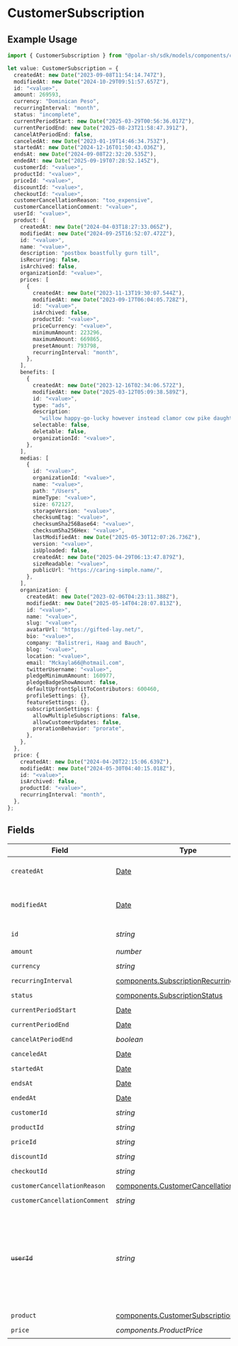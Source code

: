 # CustomerSubscription

## Example Usage

```typescript
import { CustomerSubscription } from "@polar-sh/sdk/models/components/customersubscription.js";

let value: CustomerSubscription = {
  createdAt: new Date("2023-09-08T11:54:14.747Z"),
  modifiedAt: new Date("2024-10-29T09:51:57.657Z"),
  id: "<value>",
  amount: 269593,
  currency: "Dominican Peso",
  recurringInterval: "month",
  status: "incomplete",
  currentPeriodStart: new Date("2025-03-29T00:56:36.017Z"),
  currentPeriodEnd: new Date("2025-08-23T21:58:47.391Z"),
  cancelAtPeriodEnd: false,
  canceledAt: new Date("2023-01-19T14:46:34.753Z"),
  startedAt: new Date("2024-12-16T01:50:43.036Z"),
  endsAt: new Date("2024-09-08T22:32:20.535Z"),
  endedAt: new Date("2025-09-19T07:28:52.145Z"),
  customerId: "<value>",
  productId: "<value>",
  priceId: "<value>",
  discountId: "<value>",
  checkoutId: "<value>",
  customerCancellationReason: "too_expensive",
  customerCancellationComment: "<value>",
  userId: "<value>",
  product: {
    createdAt: new Date("2024-04-03T18:27:33.065Z"),
    modifiedAt: new Date("2024-09-25T16:52:07.472Z"),
    id: "<value>",
    name: "<value>",
    description: "postbox boastfully gurn till",
    isRecurring: false,
    isArchived: false,
    organizationId: "<value>",
    prices: [
      {
        createdAt: new Date("2023-11-13T19:30:07.544Z"),
        modifiedAt: new Date("2023-09-17T06:04:05.728Z"),
        id: "<value>",
        isArchived: false,
        productId: "<value>",
        priceCurrency: "<value>",
        minimumAmount: 223296,
        maximumAmount: 669865,
        presetAmount: 793798,
        recurringInterval: "month",
      },
    ],
    benefits: [
      {
        createdAt: new Date("2023-12-16T02:34:06.572Z"),
        modifiedAt: new Date("2025-03-12T05:09:38.589Z"),
        id: "<value>",
        type: "ads",
        description:
          "willow happy-go-lucky however instead clamor cow pike daughter ouch",
        selectable: false,
        deletable: false,
        organizationId: "<value>",
      },
    ],
    medias: [
      {
        id: "<value>",
        organizationId: "<value>",
        name: "<value>",
        path: "/Users",
        mimeType: "<value>",
        size: 672127,
        storageVersion: "<value>",
        checksumEtag: "<value>",
        checksumSha256Base64: "<value>",
        checksumSha256Hex: "<value>",
        lastModifiedAt: new Date("2025-05-30T12:07:26.736Z"),
        version: "<value>",
        isUploaded: false,
        createdAt: new Date("2025-04-29T06:13:47.879Z"),
        sizeReadable: "<value>",
        publicUrl: "https://caring-simple.name/",
      },
    ],
    organization: {
      createdAt: new Date("2023-02-06T04:23:11.388Z"),
      modifiedAt: new Date("2025-05-14T04:28:07.813Z"),
      id: "<value>",
      name: "<value>",
      slug: "<value>",
      avatarUrl: "https://gifted-lay.net/",
      bio: "<value>",
      company: "Balistreri, Haag and Bauch",
      blog: "<value>",
      location: "<value>",
      email: "Mckayla66@hotmail.com",
      twitterUsername: "<value>",
      pledgeMinimumAmount: 160977,
      pledgeBadgeShowAmount: false,
      defaultUpfrontSplitToContributors: 600460,
      profileSettings: {},
      featureSettings: {},
      subscriptionSettings: {
        allowMultipleSubscriptions: false,
        allowCustomerUpdates: false,
        prorationBehavior: "prorate",
      },
    },
  },
  price: {
    createdAt: new Date("2024-04-20T22:15:06.639Z"),
    modifiedAt: new Date("2024-05-30T04:40:15.018Z"),
    id: "<value>",
    isArchived: false,
    productId: "<value>",
    recurringInterval: "month",
  },
};
```

## Fields

| Field                                                                                                                   | Type                                                                                                                    | Required                                                                                                                | Description                                                                                                             |
| ----------------------------------------------------------------------------------------------------------------------- | ----------------------------------------------------------------------------------------------------------------------- | ----------------------------------------------------------------------------------------------------------------------- | ----------------------------------------------------------------------------------------------------------------------- |
| `createdAt`                                                                                                             | [Date](https://developer.mozilla.org/en-US/docs/Web/JavaScript/Reference/Global_Objects/Date)                           | :heavy_check_mark:                                                                                                      | Creation timestamp of the object.                                                                                       |
| `modifiedAt`                                                                                                            | [Date](https://developer.mozilla.org/en-US/docs/Web/JavaScript/Reference/Global_Objects/Date)                           | :heavy_check_mark:                                                                                                      | Last modification timestamp of the object.                                                                              |
| `id`                                                                                                                    | *string*                                                                                                                | :heavy_check_mark:                                                                                                      | The ID of the object.                                                                                                   |
| `amount`                                                                                                                | *number*                                                                                                                | :heavy_check_mark:                                                                                                      | N/A                                                                                                                     |
| `currency`                                                                                                              | *string*                                                                                                                | :heavy_check_mark:                                                                                                      | N/A                                                                                                                     |
| `recurringInterval`                                                                                                     | [components.SubscriptionRecurringInterval](../../models/components/subscriptionrecurringinterval.md)                    | :heavy_check_mark:                                                                                                      | N/A                                                                                                                     |
| `status`                                                                                                                | [components.SubscriptionStatus](../../models/components/subscriptionstatus.md)                                          | :heavy_check_mark:                                                                                                      | N/A                                                                                                                     |
| `currentPeriodStart`                                                                                                    | [Date](https://developer.mozilla.org/en-US/docs/Web/JavaScript/Reference/Global_Objects/Date)                           | :heavy_check_mark:                                                                                                      | N/A                                                                                                                     |
| `currentPeriodEnd`                                                                                                      | [Date](https://developer.mozilla.org/en-US/docs/Web/JavaScript/Reference/Global_Objects/Date)                           | :heavy_check_mark:                                                                                                      | N/A                                                                                                                     |
| `cancelAtPeriodEnd`                                                                                                     | *boolean*                                                                                                               | :heavy_check_mark:                                                                                                      | N/A                                                                                                                     |
| `canceledAt`                                                                                                            | [Date](https://developer.mozilla.org/en-US/docs/Web/JavaScript/Reference/Global_Objects/Date)                           | :heavy_check_mark:                                                                                                      | N/A                                                                                                                     |
| `startedAt`                                                                                                             | [Date](https://developer.mozilla.org/en-US/docs/Web/JavaScript/Reference/Global_Objects/Date)                           | :heavy_check_mark:                                                                                                      | N/A                                                                                                                     |
| `endsAt`                                                                                                                | [Date](https://developer.mozilla.org/en-US/docs/Web/JavaScript/Reference/Global_Objects/Date)                           | :heavy_check_mark:                                                                                                      | N/A                                                                                                                     |
| `endedAt`                                                                                                               | [Date](https://developer.mozilla.org/en-US/docs/Web/JavaScript/Reference/Global_Objects/Date)                           | :heavy_check_mark:                                                                                                      | N/A                                                                                                                     |
| `customerId`                                                                                                            | *string*                                                                                                                | :heavy_check_mark:                                                                                                      | N/A                                                                                                                     |
| `productId`                                                                                                             | *string*                                                                                                                | :heavy_check_mark:                                                                                                      | N/A                                                                                                                     |
| `priceId`                                                                                                               | *string*                                                                                                                | :heavy_check_mark:                                                                                                      | N/A                                                                                                                     |
| `discountId`                                                                                                            | *string*                                                                                                                | :heavy_check_mark:                                                                                                      | N/A                                                                                                                     |
| `checkoutId`                                                                                                            | *string*                                                                                                                | :heavy_check_mark:                                                                                                      | N/A                                                                                                                     |
| `customerCancellationReason`                                                                                            | [components.CustomerCancellationReason](../../models/components/customercancellationreason.md)                          | :heavy_check_mark:                                                                                                      | N/A                                                                                                                     |
| `customerCancellationComment`                                                                                           | *string*                                                                                                                | :heavy_check_mark:                                                                                                      | N/A                                                                                                                     |
| ~~`userId`~~                                                                                                            | *string*                                                                                                                | :heavy_check_mark:                                                                                                      | : warning: ** DEPRECATED **: This will be removed in a future release, please migrate away from it as soon as possible. |
| `product`                                                                                                               | [components.CustomerSubscriptionProduct](../../models/components/customersubscriptionproduct.md)                        | :heavy_check_mark:                                                                                                      | N/A                                                                                                                     |
| `price`                                                                                                                 | *components.ProductPrice*                                                                                               | :heavy_check_mark:                                                                                                      | N/A                                                                                                                     |
